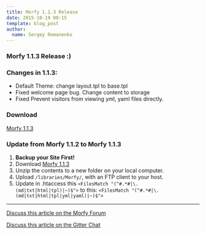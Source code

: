 ```yaml
---
title: Morfy 1.1.3 Release
date: 2015-10-19 00:15
template: blog_post
author:
  name: Sergey Romanenko
---
```


### Morfy 1.1.3 Release :)    

### Changes in 1.1.3:  
* Default Theme: change layout.tpl to base.tpl
* Fixed welcome page bug. Change content to storage
* Fixed Prevent visitors from viewing yml, yaml files directly.

### Download  
[<i class="fa fa-download"></i> Morfy 1.1.3](https://github.com/morfy-cms/morfy/releases/download/v1.1.3/morfy-1.1.3.zip)  

### Update from Morfy 1.1.2 to Morfy 1.1.3  
1. **Backup your Site First!**    
2. Download [Morfy 1.1.3](https://github.com/morfy-cms/morfy/releases/download/v1.1.3/morfy-1.1.3.zip)    
3. Unzip the contents to a new folder on your local computer.  
4. Upload `/libraries/Morfy/`, with an FTP client to your host.
5. Update in .htaccess this
`<FilesMatch "(^#.*#|\.(md|txt|html|tpl)|~)$">`
to this:
`<FilesMatch "(^#.*#|\.(md|txt|html|tpl|yml|yaml)|~)$">`  

<hr>  

[<i class="fa fa-comments"></i> Discuss this article on the Morfy Forum](http://forum.morfy.org/discussion/45/morfy-1-1-3-release)  

[<i class="fa fa-comments"></i> Discuss this article on the Gitter Chat](https://gitter.im/morfy-cms/morfy)  
